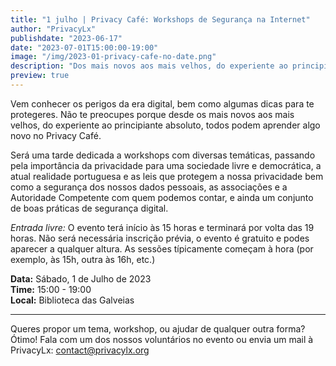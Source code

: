 ```yaml
---
title: "1 julho | Privacy Café: Workshops de Segurança na Internet"
author: "PrivacyLx"
publishdate: "2023-06-17"
date: "2023-07-01T15:00:00-19:00"
image: "/img/2023-01-privacy-cafe-no-date.png"
description: "Dos mais novos aos mais velhos, do experiente ao principiante absoluto, todos podem aprender algo novo no Privacy Café. Traz o teu portátil, smartphone ou tablet e deixa os voluntários ajudarem-te a proteger os teus dados pessoais e dispositivos."
preview: true
---
```


Vem conhecer os perigos da era digital, bem como algumas dicas para te protegeres. Não te preocupes porque desde os mais novos aos mais velhos, do experiente ao principiante absoluto, todos podem aprender algo novo no Privacy Café.

Será uma tarde dedicada a workshops com diversas temáticas, passando pela importância da privacidade para uma sociedade livre e democrática, a atual realidade portuguesa e as leis que protegem a nossa privacidade bem como a segurança dos nossos dados pessoais, as associações e a Autoridade Competente com quem podemos contar, e ainda um conjunto de boas práticas de segurança digital.

*Entrada livre:* O evento terá início às 15 horas e terminará por volta das 19 horas. Não será necessária inscrição prévia, o evento é gratuito e podes aparecer a qualquer altura. As sessões típicamente começam à hora (por exemplo, às 15h, outra às 16h, etc.)


**Data:** Sábado, 1 de Julho de 2023\
**Time:** 15:00 - 19:00\
**Local:** Biblioteca das Galveias

---

Queres propor um tema, workshop, ou ajudar de qualquer outra forma? Ótimo!
Fala com um dos nossos voluntários no evento ou envia um mail à PrivacyLx: contact@privacylx.org

